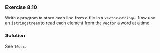 ### Exercise 8.10

Write a program to store each line from a file in a `vector<string>`. Now use an
`istringstream` to read each element from the `vector` a word at a time.

### Solution

See `10.cc`.
